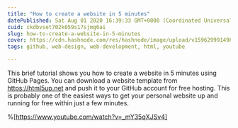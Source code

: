 ```yaml
---
title: "How to create a website in 5 minutes"
datePublished: Sat Aug 01 2020 16:39:33 GMT+0000 (Coordinated Universal Time)
cuid: ckdbvset702k059s17sjmg6ai
slug: how-to-create-a-website-in-5-minutes
cover: https://cdn.hashnode.com/res/hashnode/image/upload/v1596299914980/_9Fr-tQ3K.png
tags: github, web-design, web-development, html, youtube

---
```


This brief tutorial shows you how to create a website in 5 minutes using GitHub Pages. You can download a website template from https://html5up.net and push it to your GitHub account for free hosting. This is probably one of the easiest ways to get your personal website up and running for free within just a few minutes. 

%[https://www.youtube.com/watch?v=_mY35qXJSv4]
